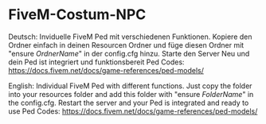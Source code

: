 # FiveM-Costum-NPC

Deutsch:
Inviduelle FiveM Ped mit verschiedenen Funktionen.
Kopiere den Ordner einfach in deinen Resourcen Ordner und füge diesen Ordner mit "ensure *OrdnerName*" in der config.cfg hinzu.
Starte den Server Neu und dein Ped ist integriert und funktionsbereit
Ped Codes: https://docs.fivem.net/docs/game-references/ped-models/


English:
Individual FiveM Ped with different functions.
Just copy the folder into your resources folder and add this folder with "ensure *FolderName*" in the config.cfg.
Restart the server and your Ped is integrated and ready to use
Ped Codes: https://docs.fivem.net/docs/game-references/ped-models/
